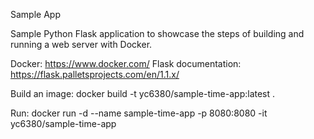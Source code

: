 Sample App

Sample Python Flask application to showcase the steps of building and running a web server with Docker.

Docker: https://www.docker.com/
Flask documentation: https://flask.palletsprojects.com/en/1.1.x/


Build an image:
docker build -t yc6380/sample-time-app:latest .

Run:
docker run -d  --name sample-time-app -p 8080:8080 -it yc6380/sample-time-app
